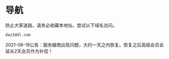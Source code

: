 # 导航
防止大家迷路，请务必收藏本地址。尝试以下域名访问。
```
daz3ddl.com
```
2021-08-19公告：服务器商出现问题，大约一天之内恢复。恢复之后高级会员会延长2天会员作为补偿！
